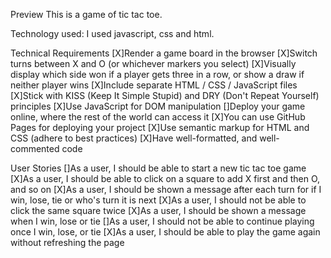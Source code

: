 Preview
This is a game of tic tac toe.

Technology used:
I used javascript, css and html.

Technical Requirements
[X]Render a game board in the browser
[X]Switch turns between X and O (or whichever markers you select)
[X]Visually display which side won if a player gets three in a row, or show a draw if neither player wins
[X]Include separate HTML / CSS / JavaScript files
[X]Stick with KISS (Keep It Simple Stupid) and DRY (Don't Repeat Yourself) principles
[X]Use JavaScript for DOM manipulation
[]Deploy your game online, where the rest of the world can access it
[X]You can use GitHub Pages for deploying your project
[X]Use semantic markup for HTML and CSS (adhere to best practices)
[X]Have well-formatted, and well-commented code

User Stories
[]As a user, I should be able to start a new tic tac toe game
[X]As a user, I should be able to click on a square to add X first and then O, and so on
[X]As a user, I should be shown a message after each turn for if I win, lose, tie or who's turn it is next
[X]As a user, I should not be able to click the same square twice
[X]As a user, I should be shown a message when I win, lose or tie
[]As a user, I should not be able to continue playing once I win, lose, or tie
[X]As a user, I should be able to play the game again without refreshing the page
